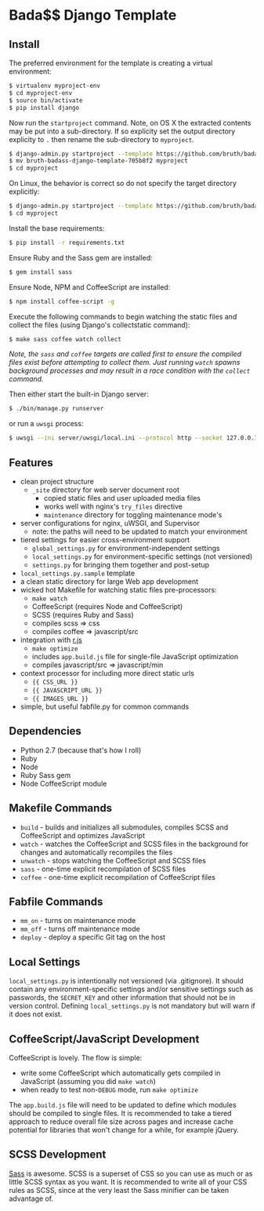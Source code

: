 # Bada$$ Django Template

## Install

The preferred environment for the template is creating a virtual environment:

```bash
$ virtualenv myproject-env
$ cd myproject-env
$ source bin/activate
$ pip install django
```

Now run the `startproject` command. Note, on OS X the extracted
contents may be put into a sub-directory. If so explicity set the output
directory explicity to `.` then rename the sub-directory to `myproject`.

```bash
$ django-admin.py startproject --template https://github.com/bruth/badass-django-template/zipball/master -e py,ini,gitignore,in,conf,md,sample -n Makefile myproject .
$ mv bruth-badass-django-template-705b8f2 myproject
$ cd myproject
```

On Linux, the behavior is correct so do not specify the target directory
explicitly:

```bash
$ django-admin.py startproject --template https://github.com/bruth/badass-django-template/zipball/master -e py,ini,gitignore,in,conf,md,sample -n Makefile myproject
$ cd myproject
```

Install the base requirements:

```bash
$ pip install -r requirements.txt
```

Ensure Ruby and the Sass gem are installed:

```bash
$ gem install sass
```

Ensure Node, NPM and CoffeeScript are installed:

```bash
$ npm install coffee-script -g
```

Execute the following commands to begin watching the static files and
collect the files (using Django's collectstatic command):

```bash
$ make sass coffee watch collect
```

_Note, the `sass` and `coffee` targets are called first to ensure the compiled
files exist before attempting to collect them. Just running `watch` spawns
background processes and may result in a race condition with the `collect`
command._

Then either start the built-in Django server:

```bash
$ ./bin/manage.py runserver
```

or run a `uwsgi` process:

```bash
$ uwsgi --ini server/uwsgi/local.ini --protocol http --socket 127.0.0.1:8000 --check-static _site
```

## Features

- clean project structure
    - ``_site`` directory for web server document root
        - copied static files and user uploaded media files
        - works well with nginx's ``try_files`` directive
        - ``maintenance`` directory for toggling maintenance mode's
- server configurations for nginx, uWSGI, and Supervisor
    - note: the paths will need to be updated to match your environment
- tiered settings for easier cross-environment support
    - ``global_settings.py`` for environment-independent settings
    - ``local_settings.py`` for environment-specific settings (not versioned)
    - ``settings.py`` for bringing them together and post-setup
- ``local_settings.py.sample`` template
- a clean static directory for large Web app development
- wicked hot Makefile for watching static files pre-processors:
    - ``make watch``
    - CoffeeScript (requires Node and CoffeeScript)
    - SCSS (requires Ruby and Sass)
    - compiles scss => css
    - compiles coffee => javascript/src
- integration with [r.js](https://github.com/jrburke/r.js/)
    - ``make optimize``
    - includes ``app.build.js`` file for single-file JavaScript optimization
    - compiles javascript/src => javascript/min
- context processor for including more direct static urls
    - ``{{ CSS_URL }}``
    - ``{{ JAVASCRIPT_URL }}``
    - ``{{ IMAGES_URL }}``
- simple, but useful fabfile.py for common commands

## Dependencies

- Python 2.7 (because that's how I roll)
- Ruby
- Node
- Ruby Sass gem
- Node CoffeeScript module

## Makefile Commands

- ``build`` - builds and initializes all submodules, compiles SCSS and
    CoffeeScript and optimizes JavaScript
- ``watch`` - watches the CoffeeScript and SCSS files in the background
for changes and automatically recompiles the files
- ``unwatch`` - stops watching the CoffeeScript and SCSS files
- ``sass`` - one-time explicit recompilation of SCSS files
- ``coffee`` - one-time explicit recompilation of CoffeeScript files

## Fabfile Commands

- ``mm_on`` - turns on maintenance mode
- ``mm_off`` - turns off maintenance mode
- ``deploy`` - deploy a specific Git tag on the host


## Local Settings

``local_settings.py`` is intentionally not versioned (via .gitignore). It should
contain any environment-specific settings and/or sensitive settings such as
passwords, the ``SECRET_KEY`` and other information that should not be in version
control. Defining ``local_settings.py`` is not mandatory but will warn if it does
not exist.

## CoffeeScript/JavaScript Development

CoffeeScript is lovely. The flow is simple:

- write some CoffeeScript which automatically gets compiled in JavaScript
(assuming you did ``make watch``)
- when ready to test non-``DEBUG`` mode, run ``make optimize``

The ``app.build.js`` file will need to be updated to define which modules
should be compiled to single files. It is recommended to take a tiered
approach to reduce overall file size across pages and increase cache potential
for libraries that won't change for a while, for example jQuery.

## SCSS Development

[Sass](http://sass-lang.com/) is awesome. SCSS is a superset of CSS so you can
use as much or as little SCSS syntax as you want. It is recommended to write
all of your CSS rules as SCSS, since at the very least the Sass minifier can
be taken advantage of.
